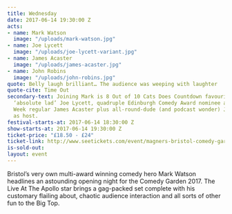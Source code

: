 ```yaml
---
title: Wednesday
date: 2017-06-14 19:30:00 Z
acts:
- name: Mark Watson
  image: "/uploads/mark-watson.jpg"
- name: Joe Lycett
  image: "/uploads/joe-lycett-variant.jpg"
- name: James Acaster
  image: "/uploads/james-acaster.jpg"
- name: John Robins
  image: "/uploads/john-robins.jpg"
quote: Belly laugh brilliant… The audience was weeping with laughter
quote-cite: Time Out
secondary-text: Joining Mark is 8 Out of 10 Cats Does Countdown favourite and self-confessed
  ‘absolute lad’ Joe Lycett, quadruple Edinburgh Comedy Award nominee and Mock The
  Week regular James Acaster plus all-round-dude (and podcast wonder) John Robins
  as host.
festival-starts-at: 2017-06-14 18:30:00 Z
show-starts-at: 2017-06-14 19:30:00 Z
ticket-price: "£18.50 - £24"
ticket-link: http://www.seetickets.com/event/magners-bristol-comedy-garden-reginald-d-hunter/big-top-bristol-comedy-garden/973926/
is-sold-out: 
layout: event
---
```


Bristol’s very own multi-award winning comedy hero Mark Watson headlines an astounding opening night for the Comedy Garden 2017. The Live At The Apollo star brings a gag-packed set complete with his customary flailing about, chaotic audience interaction and all sorts of other fun to the Big Top.